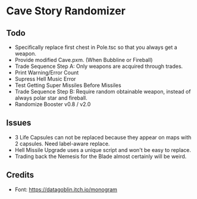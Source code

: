 Cave Story Randomizer
=====================

Todo
----

- Specifically replace first chest in Pole.tsc so that you always get a weapon.
- Provide modified Cave.pxm. (When Bubbline or Fireball)
- Trade Sequence Step A: Only weapons are acquired through trades.
- Print Warning/Error Count
- Supress Hell Music Error
- Test Getting Super Missiles Before Missiles
- Trade Sequence Step B: Require random obtainable weapon, instead of always polar star and fireball.
- Randomize Booster v0.8 / v2.0

Issues
------

- 3 Life Capsules can not be replaced because they appear on maps with 2 capsules. Need label-aware replace.
- Hell Missile Upgrade uses a unique script and won't be easy to replace.
- Trading back the Nemesis for the Blade almost certainly will be weird.

Credits
-------

- Font: https://datagoblin.itch.io/monogram
